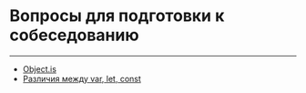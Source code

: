 # Вопросы для подготовки к собеседованию
____

- [Object.is](/questions/Object/Object..is.md)
- [Различия между var, let, const](/questions/variables/difference.md)
